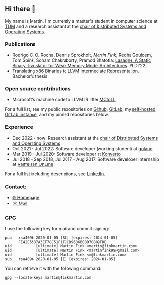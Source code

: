 ## Hi there 👋 

My name is Martin. I'm currently a master's student in computer science at [TUM](https://cit.tum.de) and a research assistant at the [chair of Distributed Systems and Operating Systems][1].

### Publications

 - Rodrigo C. O. Rocha, Dennis Sprokholt, *Martin Fink*, Redha Gouicem, Tom Spink, Soham Chakraborty, Pramod Bhatotia: [Lasagne: A Static Binary Translator for Weak Memory Model Architectures](https://dl.acm.org/doi/abs/10.1145/3519939.3523719). PLDI'22
 - [Translating x86 Binaries to LLVM Intermediate Representation](https://git.baey.eu/martin/bsc-paper/-/jobs/artifacts/master/raw/build/main.pdf?job=pdf). Bachelor's thesis
 
### Open source contributions

 - Microsoft's machine code to LLVM IR lifter [MCtoLL](https://github.com/microsoft/llvm-mctoll)
 
For a full list, see my public repositories on [Github](https://github.com/martin-fink?tab=repositories), [GitLab](https://gitlab.com/martin-fink), my [self-hosted GitLab instance](https://git.baey.eu/martin), and my pinned repositories below.
 
### Experience
 
 - Dec 2022 - now: Research assistant at the [chair of Distributed Systems and Operating Systems][1]
 - Oct 2021 - Jul 2022: Software developer (working student) at [golane](https://golane.de)
 - Mar 2019 - Jul 2020: Software developer at [Konverto](https://konverto.eu)
 - Jul 2018 - Sep 2018, Jul 2017 - Aug 2017: Software developer internship at [Raiffeisen OnLine](raiffeisen.net)

For a full list including descriptions, see [LinkedIn][2].

### Contact:
 - [🌐 Homepage](https://finkmartin.com)
 - [✉️ Mail](mailto:martin@finkmartin.com)
 
### GPG
 
I use the following key for mail and commit signing:

```
pub   rsa4096 2020-01-05 [SC] [expires: 2024-01-05]
      FE42E5587A3EF78C51F1F2CD9686B08D70809FDB
uid           [ultimate] Martin Fink <martin@finkmartin.com>
uid           [ultimate] Martin Fink <martinfink99@gmail.com>
uid           [ultimate] Martin Fink <m@finkmartin.com>
sub   rsa4096 2020-01-05 [E] [expires: 2024-01-05]
```
 
You can retrieve it with the following command:
 
 ```shell
 gpg --locate-keys martin@finkmartin.com
 ```


[1]: https://dse.in.tum.de
[2]: https://linkedin.com/in/fink-martin

